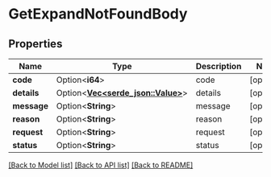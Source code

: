 # GetExpandNotFoundBody

## Properties

Name | Type | Description | Notes
------------ | ------------- | ------------- | -------------
**code** | Option<**i64**> | code | [optional]
**details** | Option<[**Vec<serde_json::Value>**](serde_json::Value.md)> | details | [optional]
**message** | Option<**String**> | message | [optional]
**reason** | Option<**String**> | reason | [optional]
**request** | Option<**String**> | request | [optional]
**status** | Option<**String**> | status | [optional]

[[Back to Model list]](../README.md#documentation-for-models) [[Back to API list]](../README.md#documentation-for-api-endpoints) [[Back to README]](../README.md)


